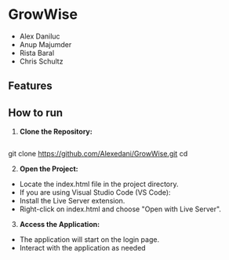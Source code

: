 # GrowWise

- Alex Daniluc
- Anup Majumder
- Rista Baral
- Chris Schultz 

## Features

## How to run
1. **Clone the Repository:**
   ```bash
git clone https://github.com/Alexedani/GrowWise.git
cd <project-directory>

2. **Open the Project:**
 - Locate the index.html file in the project directory.
 - If you are using Visual Studio Code (VS Code):
 - Install the Live Server extension.
 - Right-click on index.html and choose "Open with Live Server".
 3. **Access the Application:**
 - The application will start on the login page.
 - Interact with the application as needed


